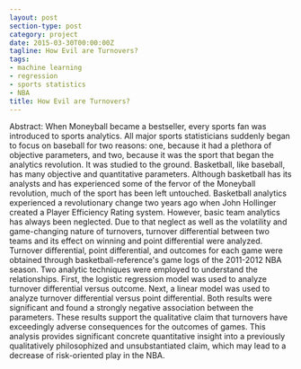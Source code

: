 ```yaml
---
layout: post
section-type: post
category: project
date: 2015-03-30T00:00:00Z
tagline: How Evil are Turnovers? 
tags:
- machine learning
- regression 
- sports statistics 
- NBA
title: How Evil are Turnovers? 
---
```

Abstract:
When Moneyball became a bestseller, every sports fan was introduced to sports analytics. All major sports statisticians suddenly began to focus on baseball for two reasons: one, because it had a plethora of objective parameters, and two, because it was the sport that began the analytics revolution. It was studied to the ground. Basketball, like baseball, has many objective and quantitative parameters. Although basketball has its analysts and has experienced some of the fervor of the Moneyball revolution, much of the sport has been left untouched. Basketball analytics experienced a revolutionary change two years ago when John Hollinger created a Player Efficiency Rating system. However, basic team analytics has always been neglected. Due to that neglect as well as the volatility and game-changing nature of turnovers, turnover differential between two teams and its effect on winning and point differential were analyzed. Turnover differential, point differential, and outcomes for each game were obtained through basketball-reference's game logs of the 2011-2012 NBA season. Two analytic techniques were employed to understand the relationships. First, the logistic regression model was used to analyze turnover differential versus outcome. Next, a linear model was used to analyze turnover differential versus point differential. Both results were significant and found a strongly negative association between the parameters. These results support the qualitative claim that turnovers have exceedingly adverse consequences for the outcomes of games. This analysis provides significant concrete quantitative insight into a previously qualitatively philosophized and unsubstantiated claim, which may lead to a decrease of risk-oriented play in the NBA.


